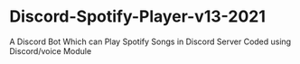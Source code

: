 # Discord-Spotify-Player-v13-2021
A Discord Bot Which can Play Spotify Songs in Discord Server Coded using Discord/voice Module
